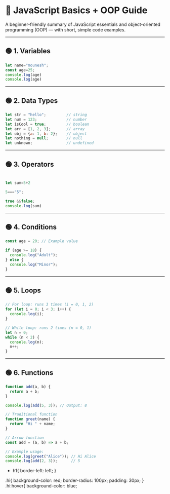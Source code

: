 
# 🧠 JavaScript Basics + OOP Guide

A beginner-friendly summary of JavaScript essentials and object-oriented programming (OOP) — with short, simple code examples.

---

## 🟢 1. Variables

```js
let name="mounesh";
const age=25;
console.log(age)
console.log(age)
```

---

## 🟢 2. Data Types

```js
let str = "hello";         // string  
let num = 123;             // number  
let isCool = true;         // boolean  
let arr = [1, 2, 3];       // array  
let obj = {a: 1, b: 2};    // object  
let nothing = null;        // null  
let unknown;               // undefined  
```

---

## 🟢 3. Operators

```js

let sum=5+2

5==="5";

true &&false;
console.log(sum)
```

---

## 🟢 4. Conditions

```js
const age = 20; // Example value

if (age >= 18) {
  console.log("Adult");
} else {
  console.log("Minor");
}

```

---

## 🟢 5. Loops

```js
// For loop: runs 3 times (i = 0, 1, 2)
for (let i = 0; i < 3; i++) {
  console.log(i);
}

// While loop: runs 2 times (n = 0, 1)
let n = 0;
while (n < 2) {
  console.log(n);
  n++;
}

```

---

## 🟢 6. Functions


```js
function add(a, b) {
  return a + b;
}

console.log(add(5, 3)); // Output: 8
```

```js
// Traditional function
function greet(name) {
  return "Hi " + name;
}

// Arrow function
const add = (a, b) => a + b;

// Example usage:
console.log(greet("Alice")); // Hi Alice
console.log(add(2, 3));      // 5

```


* h1{
  border-left: left;
}

.hi{
  background-color: red;
  border-radius: 100px;
  padding: 30px;
}
.hi:hover{
  background-color: blue;
  

